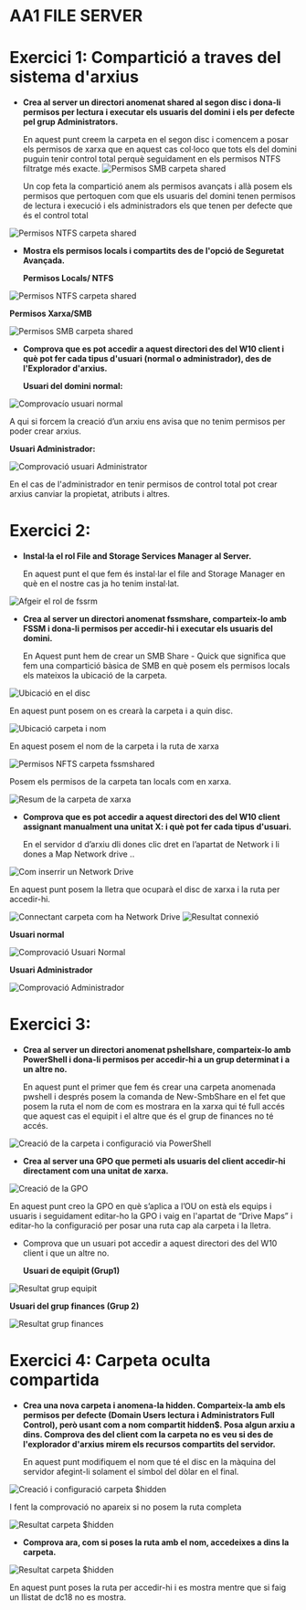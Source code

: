 ﻿
# <a name="FilServer">**AA1 FILE SERVER**
#
# <a name="AA1"></a>Exercici 1: Compartició a traves del sistema d'arxius

- **Crea al server un directori anomenat shared al segon disc i dona-li permisos per lectura i executar els usuaris del domini i els per defecte pel grup Administrators.**

  En aquest punt creem la carpeta en el segon disc i comencem a posar els permisos de xarxa que en aquest cas col·loco que tots els del domini puguin tenir control total perquè seguidament en els permisos NTFS filtratge més exacte.
  <img alt="Permisos SMB carpeta shared" src="images/FileServer/image001.png">

  Un cop feta la compartició anem als permisos avançats i allà posem els permisos que pertoquen com que els usuaris del domini tenen permisos de lectura i execució i els administradors els que tenen per defecte que és el control total

<img alt="Permisos NTFS carpeta shared" src="images/FileServer/image003.png">

- **Mostra els permisos locals i compartits des de l'opció de Seguretat Avançada.**

  **Permisos Locals/ NTFS**

<img alt="Permisos NTFS carpeta shared" src="images/FileServer/image005.png">

 
  **Permisos Xarxa/SMB**

<img alt="Permisos SMB carpeta shared" src="images/FileServer/image007.png">



- **Comprova que es pot accedir a aquest directori des del W10 client i què pot fer cada tipus d'usuari (normal o administrador), des de l'Explorador d'arxius.**

  **Usuari del domini normal:**

<img alt="Comprovacío usuari normal" src="images/FileServer/image009.png">

  A qui si forcem la creació d’un arxiu ens avisa que no tenim permisos per poder crear arxius.

  **Usuari Administrador:**

<img alt="Comprovació usuari Administrator" src="images/FileServer/image011.png">

  En el cas de l'administrador en tenir permisos de control total pot crear arxius canviar la propietat, atributs i altres.


# <a name="AA2"></a>Exercici 2:

- **Instal·la el rol File and Storage Services Manager al Server.**

  En aquest punt el que fem és instal·lar el file and Storage Manager en què en el nostre cas ja ho tenim instal·lat. 

<img alt="Afgeir el rol de fssrm" src="images/FileServer/image013.png">

- **Crea al server un directori anomenat fssmshare, comparteix-lo amb FSSM i dona-li permisos per accedir-hi i executar els usuaris del domini.**

  En Aquest punt hem de crear un SMB Share - Quick que significa que fem una compartició bàsica de SMB en què posem els permisos locals els mateixos la ubicació de la carpeta.

<img alt="Ubicació en el disc" src="images/FileServer/image015.png">


  En aquest punt posem on es crearà la carpeta i a quin disc.

<img alt="Ubicació carpeta i nom" src="images/FileServer/image017.png">


  En aquest posem el nom de la carpeta i la ruta de xarxa

<img alt="Permisos NFTS carpeta fssmshared" src="images/FileServer/image019.png">

  Posem els permisos de la carpeta tan locals com en xarxa.

<img alt="Resum de la carpeta de xarxa" src="images/FileServer/image021.png">


- **Comprova que es pot accedir a aquest directori des del W10 client assignant manualment una unitat X: i què pot fer cada tipus d'usuari.**

  En el servidor d d’arxiu dli dones clic dret en l’apartat de Network i li dones a Map Network drive ..

<img alt="Com inserrir un Network Drive" src="images/FileServer/image023.png">


  En aquest punt posem la lletra que ocuparà el disc de xarxa i la ruta per accedir-hi.

<img alt="Connectant carpeta com ha Network Drive" src="images/FileServer/image025.png">

<img alt="Resultat connexió" src="images/FileServer/image027.png">

  **Usuari normal**

<img alt="Comprovació Usuari Normal" src="images/FileServer/image029.png">

  **Usuari Administrador**

<img alt="Comprovació Administrador" src="images/FileServer/image031.png">

# <a name="AA3"></a>Exercici 3:

- **Crea al server un directori anomenat pshellshare, comparteix-lo amb PowerShell i dona-li permisos per accedir-hi a un grup determinat i a un altre no.**

  En aquest punt el primer que fem és crear una carpeta anomenada pwshell i després posem la comanda de New-SmbShare en el fet que posem la ruta el nom de com es mostrara en la xarxa qui té full accés que aquest cas el equipit i el altre que és el grup de finances no té accés.


<img alt="Creació de la carpeta i configuració via PowerShell" src="images/FileServer/image033.png">

- **Crea al server una GPO que permeti als usuaris del client accedir-hi directament com una unitat de xarxa.**

<img alt="Creació de la GPO" src="images/FileServer/image035.png">

  En aquest punt creo la GPO en què s’aplica a l’OU on està els equips i usuaris i seguidament editar-ho la GPO i vaig en l'apartat de “Drive Maps” i editar-ho la configuració per posar una ruta cap ala carpeta i la lletra.

- Comprova que un usuari pot accedir a aquest directori des del W10 client i que un altre no.

  **Usuari de equipit (Grup1)**

<img alt="Resultat grup equipit" src="images/FileServer/image037.png">

  **Usuari del grup finances (Grup 2)**

<img alt="Resultat grup finances" src="images/FileServer/image039.png">


# <a name="AA4"></a>Exercici 4: Carpeta oculta compartida

- **Crea una nova carpeta i anomena-la hidden. Comparteix-la amb els permisos per defecte (Domain Users lectura i Administrators Full Control), però usant com a nom compartit hidden$. Posa algun arxiu a dins. Comprova des del client com la carpeta no es veu si des de l'explorador d'arxius mirem els recursos compartits del servidor.**

  En aquest punt modifiquem el nom que té el disc en la màquina del servidor afegint-li solament el símbol del dòlar en el final.

<img alt="Creació i configuració carpeta $hidden" src="images/FileServer/image041.png">

  I fent la comprovació no apareix si no posem la ruta completa

<img alt="Resultat carpeta $hidden" src="images/FileServer/image043.png">

- **Comprova ara, com si poses la ruta amb el nom, accedeixes a dins la carpeta.**

<img alt="Resultat carpeta $hidden" src="images/FileServer/image045.png">

En aquest punt poses la ruta per accedir-hi i es mostra mentre que si faig un llistat de dc18 no es mostra.
